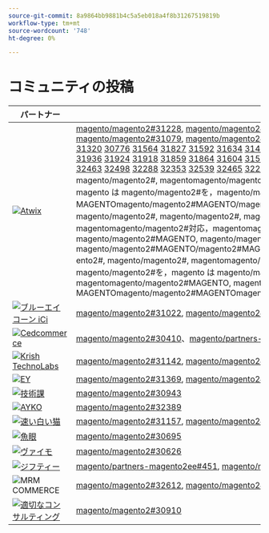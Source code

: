```yaml
---
source-git-commit: 8a9864bb9881b4c5a5eb018a4f8b31267519819b
workflow-type: tm+mt
source-wordcount: '748'
ht-degree: 0%

---
```

# コミュニティの投稿

| パートナー | プルリクエスト | 関連する GitHub の問題 |
| ------- | ------- | ------- |
| <a target="_blank" href="https://partners.magento.com/portal/directory/?query=Atwix"><img alt="Atwix" src="https://avatars.githubusercontent.com/t/2617739?s=400&v=4"></a> | [magento/magento2#31228](https://github.com/magento/magento2/pull/31228), [magento/magento2#31025](https://github.com/magento/magento2/pull/31025), [magento/magento2#30996](https://github.com/magento/magento2/pull/30996), [magento/magento2#31128](https://github.com/magento/magento2/pull/31128), [magento/magento2#31053](https://github.com/magento/magento2/pull/31053), [magento/magento2#30837](https://github.com/magento/magento2/pull/30837), [magento/magento2#31433](https://github.com/magento/magento2/pull/31433), [magento/magento2#31079](https://github.com/magento/magento2/pull/31079), [magento/magento2#31013](https://github.com/magento/magento2/pull/31013), [magento/magento2#31261](https://github.com/magento/magento2/pull/31261), magentomagento/magento2#[ 31016](https://github.com/magento/magento2/pull/31016) [ 30986](https://github.com/magento/magento2/pull/30986) [ 31241](https://github.com/magento/magento2/pull/31241) [ 31243](https://github.com/magento/magento2/pull/31243) [ 31221](https://github.com/magento/magento2/pull/31221) [ 31123](https://github.com/magento/magento2/pull/31123) [ 31147](https://github.com/magento/magento2/pull/31147) [ 31097](https://github.com/magento/magento2/pull/31097) [ 31287](https://github.com/magento/magento2/pull/31287) [ 31099](https://github.com/magento/magento2/pull/31099) [ 31420](https://github.com/magento/magento2/pull/31420) [ 31320](https://github.com/magento/magento2/pull/31320) [ 30776](https://github.com/magento/magento2/pull/30776) [ 31564](https://github.com/magento/magento2/pull/31564) [ 31827](https://github.com/magento/magento2/pull/31827) [ 31592](https://github.com/magento/magento2/pull/31592) [ 31634](https://github.com/magento/magento2/pull/31634) [ 31436](https://github.com/magento/magento2/pull/31436) [ 31371](https://github.com/magento/magento2/pull/31371) [ 31323](https://github.com/magento/magento2/pull/31323) [ 31057](https://github.com/magento/magento2/pull/31057) [ 31009](https://github.com/magento/magento2/pull/31009) [ 31595](https://github.com/magento/magento2/pull/31595) [ 31452](https://github.com/magento/magento2/pull/31452) [ 31458](https://github.com/magento/magento2/pull/31458) [ 31487](https://github.com/magento/magento2/pull/31487) [ 31418](https://github.com/magento/magento2/pull/31418) [ 31240](https://github.com/magento/magento2/pull/31240) [ 31603](https://github.com/magento/magento2/pull/31603) [ 31601](https://github.com/magento/magento2/pull/31601) [ 31394](https://github.com/magento/magento2/pull/31394) [ 31247](https://github.com/magento/magento2/pull/31247) [ 31508](https://github.com/magento/magento2/pull/31508) [ 31449](https://github.com/magento/magento2/pull/31449) [ 31776](https://github.com/magento/magento2/pull/31776) [ 31788](https://github.com/magento/magento2/pull/31788) [ 29047](https://github.com/magento/magento2/pull/29047) [&#128279;](https://github.com/magento/partners-magento2ee/pull/280) [ 32071](https://github.com/magento/magento2/pull/32071) [ 31936](https://github.com/magento/magento2/pull/31936) [ 31924](https://github.com/magento/magento2/pull/31924) [ 31918](https://github.com/magento/magento2/pull/31918) [ 31859](https://github.com/magento/magento2/pull/31859) [ 31864](https://github.com/magento/magento2/pull/31864) [ 31604](https://github.com/magento/magento2/pull/31604) [ 31510](https://github.com/magento/magento2/pull/31510) [ 31512](https://github.com/magento/magento2/pull/31512) [ 31502](https://github.com/magento/magento2/pull/31502) [ 31488](https://github.com/magento/magento2/pull/31488) [ 31454](https://github.com/magento/magento2/pull/31454) [ 31507](https://github.com/magento/magento2/pull/31507) [ 31164](https://github.com/magento/magento2/pull/31164) [ 31568](https://github.com/magento/magento2/pull/31568) [ 31569](https://github.com/magento/magento2/pull/31569) [ 31851](https://github.com/magento/magento2/pull/31851) [ 32078](https://github.com/magento/magento2/pull/32078) [ 31953](https://github.com/magento/magento2/pull/31953) [ 31961](https://github.com/magento/magento2/pull/31961) [ 30850](https://github.com/magento/magento2/pull/30850) [ 31395](https://github.com/magento/magento2/pull/31395) [ 31390](https://github.com/magento/magento2/pull/31390) [ 31451](https://github.com/magento/magento2/pull/31451) [ 32467](https://github.com/magento/magento2/pull/32467) [ 32477](https://github.com/magento/magento2/pull/32477) [ 32524](https://github.com/magento/magento2/pull/32524) [ 32517](https://github.com/magento/magento2/pull/32517) [ 32463](https://github.com/magento/magento2/pull/32463) [ 32498](https://github.com/magento/magento2/pull/32498) [ 32288](https://github.com/magento/magento2/pull/32288) [ 32353](https://github.com/magento/magento2/pull/32353) [ 32539](https://github.com/magento/magento2/pull/32539) [ 32465](https://github.com/magento/magento2/pull/32465) [ 32295](https://github.com/magento/magento2/pull/32295) [ 32759](https://github.com/magento/magento2/pull/32759) [ 31938](https://github.com/magento/magento2/pull/31938) [ 32356](https://github.com/magento/magento2/pull/32356) [ 30623](https://github.com/magento/magento2/pull/30623) [&#128279;](https://github.com/magento/partners-magento2ee/pull/539) [&#128279;](https://github.com/magento/partners-magento2ee/pull/540), magento/magento/magento/magento#magento ento2#, magento/magento2#, magentomagento/magento2#, magento/magento2#, magentomagento/magento2#, magentomagento/magento2#, magentomagento/magento2#magento は，magento は magento/magento2#を，magento は magento/magento2#を，magento は magento/magento2#を，magento/magento2#MAGENTO, magentomagento/magento2#MAGENTO, magentomagento/magento2#MAGENTO/magento2#MAGENTO, MAGENTOmagento/magento2#MAGENTO/magento2#MAGENTO/magento2#MAGENTOmagento/magento2#MAGENTOmagento/magento2#MAGENTO から magento/magento2#MAGENTO to2#, magento/magento2#, magento/magento2#, magento/magento2#, magentomagento/magento2#, magentomagento/magento2#対応，magentomagento/magento2#magento と magento2#対応，magentomagento/magento2#対応，magentomagento/magento2#対応，magentomagento/magento2#対応 magento/magento2#MAGENTO, magento/partners-magento2ee#2800 magento/magento2#MAGENTO, magento/magento2#MAGENTO, magentomagento/magento2#MAGENTO, magento/magento2#MAGENTO/magento2#MAGENTOmagento/magento2#MAGENTO/magento2#MAGENTOmagento/magento2#MAGENTOmagento/magento2#MAGENTOmagento/magento2#MAGENTO ento2#, magento/magento2#, magentomagento/magento2#, magento/magento2#, magentomagento/magento2#, magentomagento/magento2#, magentomagento/magento2#magento は，magento は magento/magento2#を，magento は magento/magento2#を，magento は magento/magento2#を，magento/magento2#MAGENTO, magentomagento/magento2#MAGENTO, magentomagento/magento2#MAGENTO, magentomagento/magento2#MAGENTO, MAGENTOmagento/magento2#MAGENTOmagento/magento2#MAGENTOmagento/magento2ee#5399#MAGENTOmagento/magento2ee#540 | [magento/magento2#31233](https://github.com/magento/magento2/issues/31233), [magento/magento2#31031](https://github.com/magento/magento2/issues/31031), [magento/magento2#31056](https://github.com/magento/magento2/issues/31056), [magento/magento2#31130](https://github.com/magento/magento2/issues/31130), [magento/magento2#31074](https://github.com/magento/magento2/issues/31074), [magento/magento2#30858](https://github.com/magento/magento2/issues/30858), [magento/magento2#31438](https://github.com/magento/magento2/issues/31438), [magento/magento2#31160](https://github.com/magento/magento2/issues/31160), [magento/magento2#31034](https://github.com/magento/magento2/issues/31034), [magento/magento2#31168](https://github.com/magento/magento2/issues/31168), magentomagento/magento2#[ 31033](https://github.com/magento/magento2/issues/31033) [ 31039](https://github.com/magento/magento2/issues/31039) [ 31250](https://github.com/magento/magento2/issues/31250) [ 31249](https://github.com/magento/magento2/issues/31249) [ 31234](https://github.com/magento/magento2/issues/31234) [ 31129](https://github.com/magento/magento2/issues/31129) [ 31153](https://github.com/magento/magento2/issues/31153) [ 31132](https://github.com/magento/magento2/issues/31132) [ 31290](https://github.com/magento/magento2/issues/31290) [ 31131](https://github.com/magento/magento2/issues/31131) [ 31440](https://github.com/magento/magento2/issues/31440) [ 31327](https://github.com/magento/magento2/issues/31327) [ 30784](https://github.com/magento/magento2/issues/30784) [ 31575](https://github.com/magento/magento2/issues/31575) [ 31844](https://github.com/magento/magento2/issues/31844) [ 31628](https://github.com/magento/magento2/issues/31628) [ 31647](https://github.com/magento/magento2/issues/31647) [ 31437](https://github.com/magento/magento2/issues/31437) [ 31442](https://github.com/magento/magento2/issues/31442) [ 31325](https://github.com/magento/magento2/issues/31325) [ 31073](https://github.com/magento/magento2/issues/31073) [ 31036](https://github.com/magento/magento2/issues/31036) [ 31627](https://github.com/magento/magento2/issues/31627) [ 31632](https://github.com/magento/magento2/issues/31632) [ 31522](https://github.com/magento/magento2/issues/31522) [ 31521](https://github.com/magento/magento2/issues/31521) [ 31441](https://github.com/magento/magento2/issues/31441) [ 31251](https://github.com/magento/magento2/issues/31251) [ 31624](https://github.com/magento/magento2/issues/31624) [ 31626](https://github.com/magento/magento2/issues/31626) [ 31403](https://github.com/magento/magento2/issues/31403) [ 31248](https://github.com/magento/magento2/issues/31248) [ 31516](https://github.com/magento/magento2/issues/31516) [ 31524](https://github.com/magento/magento2/issues/31524) [ 31801](https://github.com/magento/magento2/issues/31801) [ 28522](https://github.com/magento/magento2/issues/28522) [ 28586](https://github.com/magento/partners-magento2ee/issues/28586) [ 31435](https://github.com/magento/partners-magento2ee/issues/31435) [ 31560](https://github.com/magento/partners-magento2ee/issues/31560) [ 31561](https://github.com/magento/partners-magento2ee/issues/31561) [ 32072](https://github.com/magento/magento2/issues/32072) [ 31937](https://github.com/magento/magento2/issues/31937) [ 31902](https://github.com/magento/magento2/issues/31902) [ 31860](https://github.com/magento/magento2/issues/31860) [ 31865](https://github.com/magento/magento2/issues/31865) [ 31623](https://github.com/magento/magento2/issues/31623) [ 31515](https://github.com/magento/magento2/issues/31515) [ 31514](https://github.com/magento/magento2/issues/31514) [ 31519](https://github.com/magento/magento2/issues/31519) [ 31520](https://github.com/magento/magento2/issues/31520) [ 31517](https://github.com/magento/magento2/issues/31517) [ 31075](https://github.com/magento/magento2/issues/31075) [ 31574](https://github.com/magento/magento2/issues/31574) [ 31573](https://github.com/magento/magento2/issues/31573) [ 31852](https://github.com/magento/magento2/issues/31852) [ 32079](https://github.com/magento/magento2/issues/32079) [ 31954](https://github.com/magento/magento2/issues/31954) [ 31962](https://github.com/magento/magento2/issues/31962) [ 30855](https://github.com/magento/magento2/issues/30855) [ 30645](https://github.com/magento/magento2/issues/30645) [ 31523](https://github.com/magento/magento2/issues/31523) [ 32505](https://github.com/magento/magento2/issues/32505) [ 32504](https://github.com/magento/magento2/issues/32504) [ 32583](https://github.com/magento/magento2/issues/32583) [ 32518](https://github.com/magento/magento2/issues/32518) [ 32507](https://github.com/magento/magento2/issues/32507) [ 32569](https://github.com/magento/magento2/issues/32569) [ 32502](https://github.com/magento/magento2/issues/32502) [ 32379](https://github.com/magento/magento2/issues/32379) [ 32279](https://github.com/magento/magento2/issues/32279) [ 32568](https://github.com/magento/magento2/issues/32568) [ 32506](https://github.com/magento/magento2/issues/32506) [ 32377](https://github.com/magento/magento2/issues/32377) [&#128279;](https://github.com/magento/magento2/issues/4451) [ 32577](https://github.com/magento/magento2/issues/32577) [ 29631](https://github.com/magento/magento2/issues/29631) [ 30210](https://github.com/magento/magento2/issues/30210) [ 32574](https://github.com/magento/partners-magento2ee/issues/32574) [ 32928](https://github.com/magento/partners-magento2ee/issues/32928), magento/magento/magento/magento#magento ento2#, magento/magento2#, magentomagento/magento2#, magento/magento2#, magentomagento/magento2#, magentomagento/magento2#, magentomagento/magento2#magento は，magento は magento/magento2#を，magento は magento/magento2#を，magento は magento/magento2#を，magento/magento2#MAGENTO, magentomagento/magento2#MAGENTO, magentomagento/magento2#MAGENTO/magento2#MAGENTO, MAGENTOmagento/magento2#MAGENTO/magento2#MAGENTO/magento2#MAGENTOmagento/magento2#MAGENTOmagento/magento2#MAGENTO から magento/magento2#MAGENTO to2#, magento/magento2#, magento/magento2#, magento/magento2#, magentomagento/magento2#, magentomagento/magento2#対応，magentomagento/magento2#magento と magento2#対応，magentomagento/magento2#対応，magentomagento/magento2#対応，magentomagento/magento2#対応 magento/partners-magento2ee#MAGENTO, magento/partners-magento2ee#MAGENTO/partners-magento2ee#MAGENTO/magento2ee#MAGENTO, MAGENTOmagento/magento2#MAGENTO と magento/magento2#MAGENTO と magento/magento2##MAGENTO と magento/magento2##MAGENTO/magento2#MAGENTO, magento/magento2#MAGENTO, magento/magento2#MAGENTO/magento2#MAGENTO/magento2#MAGENTO/magento2#MAGENTOmagento/magento2#MAGENTO/magento2#MAGENTO/magento2#MAGENTOmagento/magento2#MAGENTOmagento/magento2#MAGENTO/magento2#MAGENTO to/magento2#, magentomagento/magento2#, magentomagento/magento2#, magentomagento/magento2#, magentomagento/magento2#, magentomagento/magento2#to, magentomagento/magento2#magento/magento2#magento は，magento/magento2#magento/magento2#を，magento/magento2#magento/magento2#と，magento/magento2#MAGENTO, magento/magento2#MAGENTO, magento/magento2#44518, magento/magento2#MAGENTOmagento/magento2#MAGENTOmagento/magento2#MAGENTOmagento/magento2#MAGENTOmagento/magento2#MAGENTOmagento/magento2ee#MAGENTO/magento/magento2ee#MAGENTO |
| <a target="_blank" href="https://solutionpartners.adobe.com/s/directory/detail/blue+acorn+ici"><img alt="ブルーエイコーン iCi" src="https://avatars.githubusercontent.com/t/2916141?s=400&v=4"></a> | [magento/magento2#31022](https://github.com/magento/magento2/pull/31022), [magento/magento2#28926](https://github.com/magento/magento2/pull/28926), [magento/magento2#30992](https://github.com/magento/magento2/pull/30992), [magento/magento2#30881](https://github.com/magento/magento2/pull/30881), [magento/magento2#30938](https://github.com/magento/magento2/pull/30938), [magento/magento2#31621](https://github.com/magento/magento2/pull/31621) | [magento/magento2#30265](https://github.com/magento/magento2/issues/30265), [magento/magento2#29528](https://github.com/magento/magento2/issues/29528), [magento/magento2#30286](https://github.com/magento/magento2/issues/30286), [magento/magento2#30880](https://github.com/magento/magento2/issues/30880), [magento/magento2#29690](https://github.com/magento/magento2/issues/29690), [magento/magento2#27678](https://github.com/magento/magento2/issues/27678) |
| <a target="_blank" href="https://partners.magento.com/portal/directory/?query=Cedcommerce"><img alt="Cedcommerce" src="https://avatars.githubusercontent.com/t/3028824?s=400&v=4"></a> | [magento/magento2#30410](https://github.com/magento/magento2/pull/30410)、[magento/partners-magento2ee#444](https://github.com/magento/partners-magento2ee/pull/444)、[magento/magento2#31736](https://github.com/magento/magento2/pull/31736)、[magento/magento2#31584](https://github.com/magento/magento2/pull/31584)、[magento/partners-magento2ee#449](https://github.com/magento/partners-magento2ee/pull/449) | [magento/magento2#30424](https://github.com/magento/magento2/issues/30424), [magento/partners-magento2ee#31111](https://github.com/magento/partners-magento2ee/issues/31111), [magento/magento2#31660](https://github.com/magento/magento2/issues/31660), [magento/partners-magento2ee#31331](https://github.com/magento/partners-magento2ee/issues/31331) |
| <a target="_blank" href="https://solutionpartners.adobe.com/s/directory/detail/krish+technolabs"><img alt="Krish TechnoLabs" src="https://avatars.githubusercontent.com/t/2849637?s=400&v=4"></a> | [magento/magento2#31142](https://github.com/magento/magento2/pull/31142), [magento/magento2#29991](https://github.com/magento/magento2/pull/29991), [magento/magento2#31208](https://github.com/magento/magento2/pull/31208), [magento/magento2#29804](https://github.com/magento/magento2/pull/29804) | [magento/magento2#30911](https://github.com/magento/magento2/issues/30911), [magento/magento2#29936](https://github.com/magento/magento2/issues/29936), [magento/magento2#31188](https://github.com/magento/magento2/issues/31188), [magento/magento2#29365](https://github.com/magento/magento2/issues/29365), [magento/magento2#29805](https://github.com/magento/magento2/issues/29805) |
| <a target="_blank" href="https://partners.magento.com/portal/directory/?query=EY"><img alt="EY" src="https://avatars.githubusercontent.com/t/3415735?s=400&v=4"></a> | [magento/magento2#31369](https://github.com/magento/magento2/pull/31369), [magento/magento2#30615](https://github.com/magento/magento2/pull/30615), [magento/magento2#31490](https://github.com/magento/magento2/pull/31490), [magento/partners-magento2ee#445](https://github.com/magento/partners-magento2ee/pull/445) | [magento/magento2#4451](https://github.com/magento/magento2/issues/4451), [magento/magento2#29302](https://github.com/magento/magento2/issues/29302), [magento/partners-magento2ee#31196](https://github.com/magento/partners-magento2ee/issues/31196) |
| <a target="_blank" href="https://partners.magento.com/portal/directory/?query=TechDivision"><img alt="技術課" src="https://avatars.githubusercontent.com/t/2617775?s=400&v=4"></a> | [magento/magento2#30943](https://github.com/magento/magento2/pull/30943) | [magento/magento2#30936](https://github.com/magento/magento2/issues/30936) |
| <a target="_blank" href="https://partners.magento.com/portal/directory/?query=AYKO"><img alt="AYKO" src="https://avatars.githubusercontent.com/t/2841512?s=400&v=4"></a> | [magento/magento2#32389](https://github.com/magento/magento2/pull/32389) | [magento/magento2#32088](https://github.com/magento/magento2/issues/32088) |
| <a target="_blank" href="https://solutionpartners.adobe.com/s/directory/detail/fast+white+cat"><img alt="速い白い猫" src="https://avatars.githubusercontent.com/t/3579504?s=400&v=4"></a> | [magento/magento2#31157](https://github.com/magento/magento2/pull/31157), [magento/magento2#31886](https://github.com/magento/magento2/pull/31886) | [magento/magento2#30724](https://github.com/magento/magento2/issues/30724), [magento/magento2#30471](https://github.com/magento/magento2/issues/30471) |
| <a target="_blank" href="https://partners.magento.com/portal/directory/?query=Fisheye"><img alt="魚眼" src="https://avatars.githubusercontent.com/t/3171724?s=400&v=4"></a> | [magento/magento2#30695](https://github.com/magento/magento2/pull/30695) | [magento/magento2#30788](https://github.com/magento/magento2/issues/30788) |
| <a target="_blank" href="https://partners.magento.com/portal/directory/?query=Vaimo"><img alt="ヴァイモ" src="https://avatars.githubusercontent.com/t/2617778?s=400&v=4"></a> | [magento/magento2#30626](https://github.com/magento/magento2/pull/30626) | [magento/magento2#30622](https://github.com/magento/magento2/issues/30622) |
| <a target="_blank" href="https://partners.magento.com/portal/directory/?query=Ziffity"><img alt="ジフティー" src="https://avatars.githubusercontent.com/t/3432500?s=400&v=4"></a> | [magento/partners-magento2ee#451](https://github.com/magento/partners-magento2ee/pull/451), [magento/magento2#31482](https://github.com/magento/magento2/pull/31482) | [magento/magento2#31557](https://github.com/magento/magento2/issues/31557) |
| <img alt="MRM COMMERCE" src="https://avatars.githubusercontent.com/t/3714179?s=400&v=4"></a> | [magento/magento2#32612](https://github.com/magento/magento2/pull/32612), [magento/magento2#32610](https://github.com/magento/magento2/pull/32610) | [magento/magento2#32578](https://github.com/magento/magento2/issues/32578), [magento/magento2#32658](https://github.com/magento/magento2/issues/32658) |
| <a target="_blank" href="https://solutionpartners.adobe.com/s/directory/detail/aligent+consulting"><img alt="適切なコンサルティング" src="https://avatars.githubusercontent.com/t/2686050?s=400&v=4"></a> | [magento/magento2#30910](https://github.com/magento/magento2/pull/30910) | [magento/magento2#30909](https://github.com/magento/magento2/issues/30909) |
